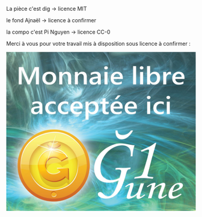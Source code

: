 La pièce c'est dig -> licence MIT

le fond Ajnaël -> licence à confirmer

la compo c'est Pi Nguyen -> licence CC-0

Merci à vous pour votre travail mis à disposition sous licence à confirmer :

![Monnaie libre acceptée ici, G1June](G1June-bienvenue-licence-a-confirmer.jpg)

